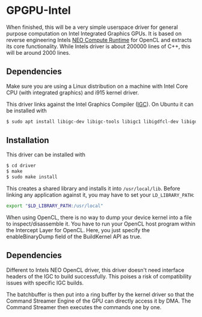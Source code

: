 # GPGPU-Intel
When finished, this will be a very simple userspace driver for general purpose computation on Intel Integrated Graphics GPUs. It is based on reverse engineering Intels [NEO Compute Runtime](https://github.com/intel/compute-runtime) for OpenCL and extracts its core functionality. While Intels driver is about 200000 lines of C++, this will be around 2000 lines.

## Dependencies
Make sure you are using a Linux distribution on a machine with Intel Core CPU (with integrated graphics) and i915 kernel driver. 

This driver links against the Intel Graphics Compiler ([IGC](https://github.com/intel/intel-graphics-compiler)). On Ubuntu it can be installed with
```sh
$ sudo apt install libigc-dev libigc-tools libigc1 libigdfcl-dev libigdfcl1
```

## Installation
This driver can be installed with
```sh
$ cd driver
$ make
$ sudo make install
```
This creates a shared library and installs it into `/usr/local/lib`. Before linking any application against it, you may have to set your `LD_LIBRARY_PATH`:
```sh
export "$LD_LIBRARY_PATH:/usr/local"
```



When using OpenCL, there is no way to dump your device kernel into a file to inspect/disassemble it. You have to run your OpenCL host program within the Intercept Layer for OpenCL. Here, you just specify the enableBinaryDump field of the BuildKernel API as true.

## Dependencies
Different to Intels NEO OpenCL driver, this driver doesn't need interface headers of the IGC to build successfully. This poises a risk of compatibility issues with specific IGC builds. 


The batchbuffer is then put into a ring buffer by the kernel driver so that the Command Streamer Engine of the GPU can directly access it by DMA. The Command Streamer then executes the commands one by one.
